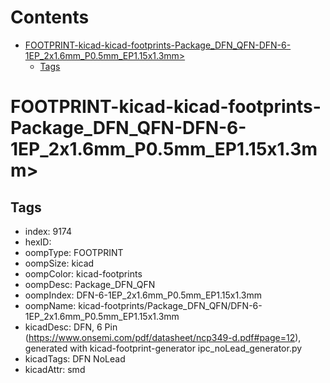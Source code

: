 



Contents
========

* [FOOTPRINT-kicad-kicad-footprints-Package_DFN_QFN-DFN-6-1EP_2x1.6mm_P0.5mm_EP1.15x1.3mm>](#footprint-kicad-kicad-footprints-package_dfn_qfn-dfn-6-1ep_2x16mm_p05mm_ep115x13mm)
	* [Tags](#tags)

# FOOTPRINT-kicad-kicad-footprints-Package_DFN_QFN-DFN-6-1EP_2x1.6mm_P0.5mm_EP1.15x1.3mm>

## Tags

- index: 9174
- hexID: 
- oompType: FOOTPRINT
- oompSize: kicad
- oompColor: kicad-footprints
- oompDesc: Package_DFN_QFN
- oompIndex: DFN-6-1EP_2x1.6mm_P0.5mm_EP1.15x1.3mm
- oompName: kicad-footprints/Package_DFN_QFN/DFN-6-1EP_2x1.6mm_P0.5mm_EP1.15x1.3mm
- kicadDesc: DFN, 6 Pin (https://www.onsemi.com/pdf/datasheet/ncp349-d.pdf#page=12), generated with kicad-footprint-generator ipc_noLead_generator.py
- kicadTags: DFN NoLead
- kicadAttr: smd

